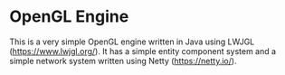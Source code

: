 # **OpenGL Engine**
This is a very simple OpenGL engine written in Java using LWJGL (https://www.lwjgl.org/).
It has a simple entity component system and a simple network system written using Netty (https://netty.io/).